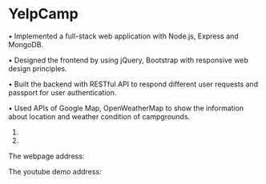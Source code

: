 # YelpCamp

•	Implemented a full-stack web application with Node.js, Express and MongoDB.

•	Designed the frontend by using jQuery, Bootstrap with responsive web design principles.

•	Built the backend with RESTful API to respond different user requests and passport for user authentication.

•	Used APIs of Google Map, OpenWeatherMap to show the information about location and weather condition of campgrounds.




1. 

2. 



The webpage address: 

The youtube demo address: 
